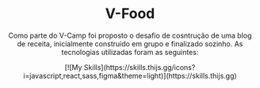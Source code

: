 <h1 align="center">V-Food</h1>

<p align="center">Como parte do V-Camp foi proposto o desafio de cosntrução de uma blog de receita, inicialmente construido em grupo e finalizado sozinho. As tecnologias utilizadas foram as seguintes:</p>
<p align="center"> [![My Skills](https://skills.thijs.gg/icons?i=javascript,react,sass,figma&theme=light)](https://skills.thijs.gg) </p>

